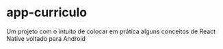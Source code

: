 # app-curriculo
Um projeto com o intuito de colocar em prática alguns conceitos de React Native voltado para Android
